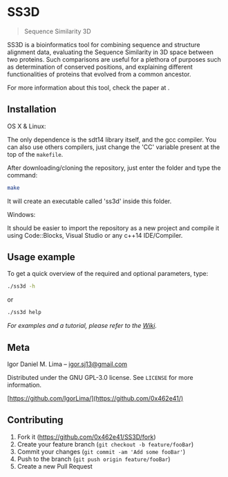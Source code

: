 # SS3D
> Sequence Similarity 3D

SS3D is a bioinformatics tool for combining sequence and structure alignment data,
evaluating the Sequence Similarity in 3D space between two proteins. Such comparisons
are useful for a plethora of purposes such as determination of conserved positions,
and explaining different functionalities of proteins that evolved from a common ancestor.

For more information about this tool, check the paper at <upcoming link>.

## Installation

OS X & Linux:

The only dependence is the sdt14 library itself, and the gcc compiler. You can also use
others compilers, just change the 'CC' variable present at the top of the ``makefile``.

After downloading/cloning the repository, just enter the folder and type the command:

```sh
make
```

It will create an executable called 'ss3d' inside this folder.

Windows:

It should be easier to import the repository as a new project and compile it using Code::Blocks,
Visual Studio or any c++14 IDE/Compiler.

## Usage example

To get a quick overview of the required and optional parameters, type:

```sh
./ss3d -h
```

or

```sh
./ss3d help
```

_For examples and a tutorial, please refer to the [Wiki][wiki]._

## Meta

Igor Daniel M. Lima – igor.sj13@gmail.com

Distributed under the GNU GPL-3.0 license. See ``LICENSE`` for more information.

[https://github.com/IgorLima/](https://github.com/0x462e41/)

## Contributing

1. Fork it (<https://github.com/0x462e41/SS3D/fork>)
2. Create your feature branch (`git checkout -b feature/fooBar`)
3. Commit your changes (`git commit -am 'Add some fooBar'`)
4. Push to the branch (`git push origin feature/fooBar`)
5. Create a new Pull Request

<!-- Markdown link & img dfn's -->
[wiki]: https://github.com/0x462e41/SS3D/wiki/Tutorial
